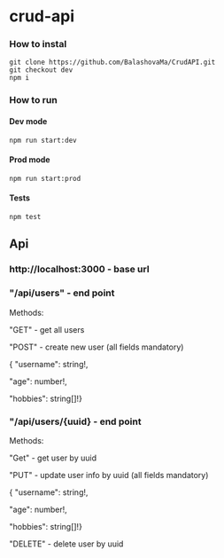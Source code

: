 # crud-api

### How to instal

    git clone https://github.com/BalashovaMa/CrudAPI.git
    git checkout dev
    npm i

### How to run

#### Dev mode

    npm run start:dev

#### Prod mode

    npm run start:prod

#### Tests

    npm test

## Api

### http://localhost:3000 - base url

### "/api/users" - end point

Methods:

"GET" - get all users

"POST" - create new user (all fields mandatory)

{ "username": string!,

"age": number!,

"hobbies": string[]!}


### "/api/users/{uuid} - end point

Methods:

"Get" - get user by uuid

"PUT" - update user info by uuid (all fields mandatory)

{ "username": string!,

"age": number!,

"hobbies": string[]!}


"DELETE" - delete user by uuid
